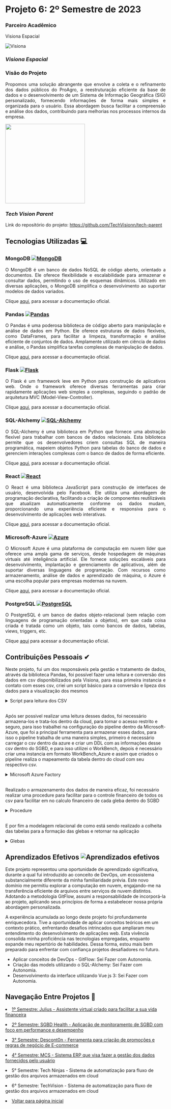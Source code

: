 # Projeto 6: 2º Semestre de 2023

### Parceiro Acadêmico

Visiona Espacial 

![Visiona](https://github.com/Borgarelli/Portfolio-Fatec/assets/79945984/5f9a61fb-c362-4d7f-b1c1-a208ffca88f2)

### *Visiona Espacial*

### Visão do Projeto

<p style="text-align: justify;">
Propomos uma solução abrangente que envolve a coleta e o refinamento dos dados públicos do ProAgro, a reestruturação eficiente da base de dados e o desenvolvimento de um Sistema de Informação Geográfica (SIG) personalizado, fornecendo informações de forma mais simples e organizada para o usuário. Essa abordagem busca facilitar a compreensão e análise dos dados, contribuindo para melhorias nos processos internos da empresa.</p>

[<img src ="https://github.com/Borgarelli/Portfolio-Fatec/assets/79945984/71e3cfd2-da41-4e5b-bd74-d5621fb1115e"
 width="250" height="250"/>](https://github.com/TechVisionn/tech-parent "Tech Vision Repositório")

### *Tech Vision Parent*
Link do repositório do projeto: https://github.com/TechVisionn/tech-parent

## Tecnologias Utilizadas 💻

### MongoDB  [![MongoDB](https://img.shields.io/badge/MongoDB-%234ea94b?style=for-the-badge&logo=mongodb)](https://docs.mongodb.com/)

<p style="text-align: justify;">
O MongoDB é um banco de dados NoSQL de código aberto, orientado a documentos. Ele oferece flexibilidade e escalabilidade para armazenar e consultar dados, permitindo o uso de esquemas dinâmicos. Utilizado em diversas aplicações, o MongoDB simplifica o desenvolvimento ao suportar modelos de dados variados.
</p>

Clique [aqui](https://docs.mongodb.com/), para acessar a documentação oficial.

### Pandas [![Pandas](https://img.shields.io/badge/Pandas-%23150458?style=for-the-badge&logo=pandas)](https://pandas.pydata.org/)

<p style="text-align: justify";>
O Pandas é uma poderosa biblioteca de código aberto para manipulação e análise de dados em Python. Ele oferece estruturas de dados flexíveis, como DataFrames, para facilitar a limpeza, transformação e análise eficiente de conjuntos de dados. Amplamente utilizado em ciência de dados e análise, o Pandas simplifica tarefas complexas de manipulação de dados.
</p>

Clique [aqui](https://pandas.pydata.org), para acessar a documentação oficial.


### Flask [![Flask](https://img.shields.io/badge/Flask-%23000.svg?style=for-the-badge&logo=flask&logoColor=white)](http://flask.pocoo.org/)

<p style="text-align: justify;">
O Flask é um framework leve em Python para construção de aplicativos web. Onde o framework oferece diversas ferramentas para criar rapidamente aplicações web simples a complexas, seguindo o padrão de arquitetura MVC (Model-View-Controller). 
<p>

Clique [aqui](https://flask.palletsprojects.com/en/2.3.x/), para acessar a documentação oficial.


### SQL-Alchemy [![SQL-Alchemy](https://img.shields.io/badge/SQL--Alchemy-%230D6A8F.svg?style=for-the-badge&logo=sqlalchemy&logoColor=white)](https://www.sqlalchemy.org/)

<p style="text-align: justify;">
O SQL-Alchemy é uma biblioteca em Python que fornece uma abstração flexível para trabalhar com bancos de dados relacionais. Esta biblioteca permite que os desenvolvedores criem consultas SQL de maneira programática, mapeiem objetos Python para tabelas do banco de dados e gerenciem interações complexas com o banco de dados de forma eficiente.
</p>

Clique [aqui](https://docs.sqlalchemy.org/), para acessar a documentação oficial.

### React [![React](https://img.shields.io/badge/React-%2320232a?style=for-the-badge&logo=react)](https://reactjs.org/)
<p style="text-align: justify;">
O React é uma biblioteca JavaScript para construção de interfaces de usuário, desenvolvida pelo Facebook. Ele utiliza uma abordagem de programação declarativa, facilitando a criação de componentes reutilizáveis que atualizam automaticamente conforme os dados mudam, proporcionando uma experiência eficiente e responsiva para o desenvolvimento de aplicações web interativas.
</p>

Clique [aqui](https://reactjs.org), para acessar a documentação oficial.

### Microsoft-Azure [![Azure](https://img.shields.io/badge/Microsoft_Azure-%230078D4?style=for-the-badge&logo=microsoft-azure)](https://docs.microsoft.com/azure/)
<p style="text-align: justify;">
O Microsoft Azure é uma plataforma de computação em nuvem líder que oferece uma ampla gama de serviços, desde hospedagem de máquinas virtuais até inteligência artificial. Ele fornece soluções escaláveis para desenvolvimento, implantação e gerenciamento de aplicativos, além de suportar diversas linguagens de programação. Com recursos como armazenamento, análise de dados e aprendizado de máquina, o Azure é uma escolha popular para empresas modernas na nuvem.
</p>

Clique [aqui](https://docs.microsoft.com/azure/), para acessar a documentação oficial.

### PostgreSQL [![PostgreSQL](https://img.shields.io/badge/PostgreSQL-316192?style=for-the-badge&logo=postgresql&logoColor=white)](https://www.postgresql.org/)
<p style="text-align: justify;">
O PostgreSQL é um banco de dados objeto-relacional (sem relação com linguagens de programação orientadas a objetos), em que cada coisa criada é tratada como um objeto, tais como bancos de dados, tabelas, views, triggers, etc.
</p>

Clique [aqui](https://www.postgresql.org/about/) para acessar a documentação oficial.


##  Contribuições Pessoais ✔
<p style="text-align: justify;">
Neste projeto, fui um dos responsáveis pela gestão e tratamento de dados, através da biblioteca Pandas, foi possível fazer uma leitura e conversão dos dados em csv disponibilizados pela Visiona, para essa primeira instancia e contato com esses csv, criei um script básico para a conversão e lipeza dos dados para a visualização dos mesmos

<details><summary>Script para leitura dos CSV</summary>

```kotlin
import pandas as pd
import os
import chardet

def detectar_codificacao(arquivo_csv):
    with open(arquivo_csv, 'rb') as f:
        result = chardet.detect(f.read())
        return result['encoding']

def identificar_separador_csv(arquivo_csv):
    with open(arquivo_csv, 'r', newline='') as file:
        conteudo = file.read(1024)  # Leia apenas os primeiros 1024 bytes

        # Tente identificar o separador com base em algumas pistas
        if ',' in conteudo:
            return ','
        elif ';' in conteudo:
            return ';'
        elif '\t' in conteudo:
            return '\t'
        else:
            return None  # Se não encontrar um separador conhecido, retorne None

def ler_csv_e_preencher_nulos(arquivo_csv):
    codificacao = detectar_codificacao(arquivo_csv)
    sep = identificar_separador_csv(arquivo_csv)

    if sep is None:
        print("Não foi possível identificar automaticamente o separador.")
        return

    try:
        # Tentar ler com o separador identificado
        df = pd.read_csv(arquivo_csv, encoding=codificacao, sep=sep, quotechar='"', quoting=3, on_bad_lines='skip', na_values=['NaN', 'N/A', 'NA', 'nan', 'n/a'])

        if not df.empty:
            # Remover as aspas duplas dos valores na coluna "VL_VERTICES"
            df['VL_VERTICES'] = df['VL_VERTICES'].str.strip('"')

            NU_IDENTIFICADOR = df['NU_IDENTIFICADOR']
            print(NU_IDENTIFICADOR)
        else:
            print("Arquivo CSV vazio.")
    except UnicodeDecodeError:
        print(f"Tentando com codificação {codificacao}... Não foi possível decodificar.")
    except pd.errors.ParserError:
        print(f"Não foi possível analisar o arquivo CSV com o separador '{sep}'.")

def main():
    os.system('cls')
    arquivo_csv = r"C:\Users\borga\Documents\aula_massanori\resultado_novo2 - Copia.csv"
    ler_csv_e_preencher_nulos(arquivo_csv)

if __name__ == "__main__":
    main()
```
</details>
</br>

Após ser possivel realizar uma leitura desses dados, foi necessário armazena-los e trata-los dentro da cloud, para tornar o acesso restrito e seguro, para isso trabalhei na configuração do pipeline dentro da Microsoft-Azure, que foi a principal ferramenta para armazenar esses dados, para isso o pipeline trabalha de uma maneira simples, primeiro é necessário carregar o csv dentro da azure e criar um DDL com as informações desse csv dentro do SGBD, e para isso utilizei o WorkBench, depois é necessário criar uma instancia em formato WorkBench_Azure e assim que criados o pipeline realiza o mapeamento da tabela dentro do cloud com seu respectivo csv.

<details><summary>Microsoft Azure Factory</summary>

 > Esse é o Microsft Azure Factory, aqui é realizado todo o processo da pipeline, que envolve desde armazenar o csv, criar a instancia em Workbench-Azure e é mapeado todos os dados de seus respectivos CSV

<img src="https://github.com/Borgarelli/Portfolio-Fatec/assets/79945984/06ae6679-65e9-4d95-a09e-f8f3b08bc426">

</details>
</br>

Realizado o armazenamento dos dados de maneira eficaz, foi necessário realizar uma procedure para facilitar para o controle financeiro de todos os csv para facilitar em no calculo financeiro de cada gleba dentro do SGBD

<details><summary>Procedure</summary>

```kotlin
BEGIN
select 
	
    S5.VL_ALIQ_PROAGRO as Aliquota,
    S5.VL_JUROS as Juros,
	S5.VL_PRESTACAO_INVESTIMENTO as Prestacao,
    S5.VL_PREV_PROD as Previsao_Produto,
    S5.VL_QUANTIDADE as Quantidade, 
	S5.VL_RECEITA_BRUTA_ESPERADA as Receita_Bruta,
    S5.VL_PARC_CREDITO as Parcelado_Credito,
    S5.VL_REC_PROPRIO as Recebido_Proprio,
    S5.VL_PERC_RISCO_STN as Percentual_Risco,
    S5.VL_PERC_RISCO_FUNDO_CONST as Percentual_Fundo,
    S5.VL_REC_PROPRIO_SRV as Proprio_Srv,
    S5.VL_AREA_FINANC as Area_Financia,
    SD.VL_MEDIO_DIARIO_VINCENDO as Medio_Diario,
    SD.VL_ULTIMO_DIA as Ultimo_Dia,
    SD.VL_MEDIO_DIARIO as Media_Diaria,
    SL.LIR_VL_LIBERADO as Valor_Liberado,
    SJ.VL_RECEITAS_CONSIDERADAS as Receitas_Consideras,
    SJ.VL_COBERTURA_ANT_REC_PROPRIOS as Cobertura_Proprios,
    SJ.VL_DEMAIS_DESPESAS_COMPROV_PERD as Despesas,
    SJ.VL_CRED_CUSTEIO_USADO as Credito_Custeio,
    SJ.VL_DEMAIS_DESP_ANT_COMP_PER as Demais_Despesas,
    SJ.VL_REC_PROP_USADO as Proprio_Usado,
    SJ.VL_COB_ANT_GARANTIA_RENDA_MIN as Renda_Minima,
    SJ.VL_PERDAS_NAO_AMPARADAS as Nao_Amaparadas,
    SJ.VL_ENCARGOS_SOB_CREDITO as Encargos_Credito,
    SJ.VL_PERC_REDUTOR_COBERTURA as Redutor_Cobertura,
    SJ.VL_REMU_ANT_ENCARG_COMP_PERDAS as Remuneracao,
    SJ.VL_COBERTURA_ANT_CREDITO_CUSTEIO as Cobertura_Credito,
    SP.vl_atual as Valor_Atual,
    SP.vl_base as Valor_Base,
    SP.vl_pago as Valor_Pago,
    SP.vl_imposto as Valor_Imposto
    
    
from 
	techdata.saida5 S5 
    LEFT JOIN techvision.sicor_saldos SD on SD.REF_BACEN = S5.REF_BACEN
    LEFT JOIN techvision.sicor_liberacao_recursos SL on SL.REF_BACEN = S5.REF_BACEN
    LEFT JOIN techvision.sumula_julgamento SJ on SJ.REF_BACEN = S5.REF_BACEN
    LEFT JOIN techvision.sicor_parcelas_proagro SP on SP.REF_BACEN = S5.REF_BACEN
limit 10;
END
```
</details>
</br>

E por fim a modelagem relacional de como está sendo realizado a colheita das tabelas para a formação das glebas e retornar na aplicação
<details><summary>Glebas</summary>
	
<img src="https://github.com/Borgarelli/Portfolio-Fatec/assets/79945984/cafd106f-6f20-4661-b45f-519ff20e98c0">

</details>
</p>



## Aprendizados Efetivos ![Aprendizados efetivos](https://img.shields.io/badge/Aprendizados%20efetivos-100%25-brightgreen?style=for-the-badge)
Este projeto representou uma oportunidade de aprendizado significativa, durante a qual fui introduzido ao conceito de DevOps, um ecossistema substancialmente diferente da minha familiaridade prévia. Este novo domínio me permitiu explorar a computação em nuvem, engajando-me na transferência eficiente de arquivos entre serviços de nuvem distintos. Adotando a metodologia GitFlow, assumi a responsabilidade de incorporá-la ao projeto, aplicando seus princípios de forma a estabelecer nossa própria abordagem personalizada.

A experiência acumulada ao longo deste projeto foi profundamente enriquecedora. Tive a oportunidade de aplicar conceitos teóricos em um contexto prático, enfrentando desafios intrincados que ampliaram meu entendimento do desenvolvimento de aplicações web. Esta vivência consolida minha proficiência nas tecnologias empregadas, enquanto expande meu repertório de habilidades. Dessa forma, estou mais bem preparado para enfrentar com confiança projetos desafiadores no futuro.

- Aplicar conceitos de DevOps - GitFlow: Sei Fazer com Autonomia.
- Criação das models utilizando o SQL-Alchemy: Sei Fazer com Autonomia.
- Desenvolvimento da interface utilizando Vue js 3: Sei Fazer com Autonomia. 

## Navegação Entre Projetos :link:
 
<p align="justify" style="font-family:roboto;"><li><a href="https://github.com/Borgarelli/Portfolio-Fatec/blob/main/Julius.md"> 1º Semestre: Julius - Assistente virtual criado para facilitar a sua vida financeira</a></li></p>
<p align="justify" style="font-family:roboto;"><li><a href="https://github.com/Borgarelli/Portfolio-Fatec/blob/main/SGBD_Health.md"> 2º Semestre: SGBD Health - Aplicação de monitoramento de SGBD com foco em performance e desempenho</a></li></p>
<p align="justify" style="font-family:roboto;"><li><a href="https://github.com/Borgarelli/Portfolio-Fatec/blob/main/Descont0n.md"> 3° Semestre: Descont0n - Ferramenta para criação de promoções e regras de negócio de E-commerce</a></li></p>
<p align="justify" style="font-family:roboto;"><li><a href="https://github.com/Borgarelli/Portfolio-Fatec/blob/main/MCS.md"> 4° Semestre: MCS - Sistema ERP que visa fazer a gestão dos dados fornecidos pelo usuário</a></li></p>
<p align="justify" style="font-family:roboto;"><li><a> 5° Semestre: Tech Ninjas - Sistema de automatização para fluxo de gestão dos arquivos armazenados em cloud</a></li></p>
<p align="justify" style="font-family:roboto;"><li>6° Semestre: TechVision - Sistema de automatização para fluxo de gestão dos arquivos armazenados em cloud</li>
<p align="justify" style="font-family:roboto;"><li><a href="https://github.com/Borgarelli/Portfolio-Fatec/blob/main/README.md"> Voltar para página inicial</a></li></p>
